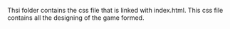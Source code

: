 Thsi folder contains the css file that is linked with index.html. This css file contains all the designing of the game formed.
